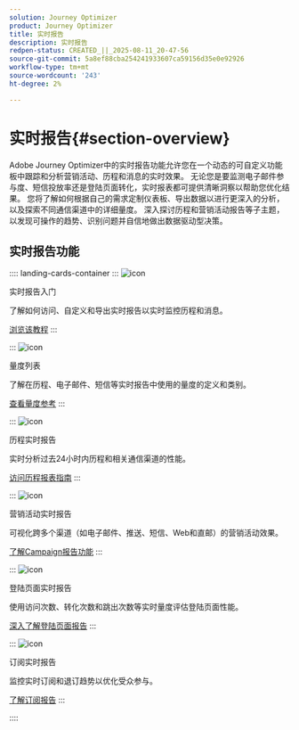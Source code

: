 ```yaml
---
solution: Journey Optimizer
product: Journey Optimizer
title: 实时报告
description: 实时报告
redpen-status: CREATED_||_2025-08-11_20-47-56
source-git-commit: 5a8ef88cba254241933607ca59156d35e0e92926
workflow-type: tm+mt
source-wordcount: '243'
ht-degree: 2%

---
```



# 实时报告{#section-overview}

Adobe Journey Optimizer中的实时报告功能允许您在一个动态的可自定义功能板中跟踪和分析营销活动、历程和消息的实时效果。 无论您是要监测电子邮件参与度、短信投放率还是登陆页面转化，实时报表都可提供清晰洞察以帮助您优化结果。 您将了解如何根据自己的需求定制仪表板、导出数据以进行更深入的分析，以及探索不同通信渠道中的详细量度。 深入探讨历程和营销活动报告等子主题，以发现可操作的趋势、识别问题并自信地做出数据驱动型决策。

## 实时报告功能

:::: landing-cards-container
:::
![icon](https://cdn.experienceleague.adobe.com/icons/circle-play.svg)

实时报告入门

了解如何访问、自定义和导出实时报告以实时监控历程和消息。

[浏览该教程](../using/reports/live-report.md)
:::

:::
![icon](https://cdn.experienceleague.adobe.com/icons/list-check.svg)

量度列表

了解在历程、电子邮件、短信等实时报告中使用的量度的定义和类别。

[查看量度参考](../using/reports/live-report-components.md)
:::

:::
![icon](https://cdn.experienceleague.adobe.com/icons/chart-line.svg)

历程实时报告

实时分析过去24小时内历程和相关通信渠道的性能。

[访问历程报表指南](../using/reports/journey-live-report.md)
:::

:::
![icon](https://cdn.experienceleague.adobe.com/icons/chart-line.svg)

营销活动实时报告

可视化跨多个渠道（如电子邮件、推送、短信、Web和直邮）的营销活动效果。

[了解Campaign报告功能](../using/reports/campaign-live-report.md)
:::

:::
![icon](https://cdn.experienceleague.adobe.com/icons/chart-line.svg)

登陆页面实时报告

使用访问次数、转化次数和跳出次数等实时量度评估登陆页面性能。

[深入了解登陆页面报告](../using/reports/lp-report-live.md)
:::

:::
![icon](https://cdn.experienceleague.adobe.com/icons/chart-line.svg)

订阅实时报告

监控实时订阅和退订趋势以优化受众参与。

[了解订阅报告](../using/reports/subscription-report-live.md)
:::

::::
